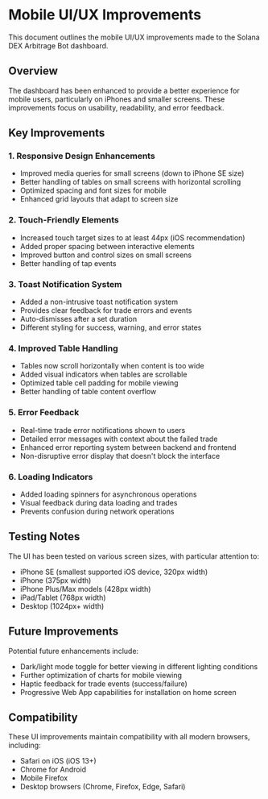 # Mobile UI/UX Improvements

This document outlines the mobile UI/UX improvements made to the Solana DEX Arbitrage Bot dashboard.

## Overview

The dashboard has been enhanced to provide a better experience for mobile users, particularly on iPhones and smaller screens. These improvements focus on usability, readability, and error feedback.

## Key Improvements

### 1. Responsive Design Enhancements

- Improved media queries for small screens (down to iPhone SE size)
- Better handling of tables on small screens with horizontal scrolling
- Optimized spacing and font sizes for mobile
- Enhanced grid layouts that adapt to screen size

### 2. Touch-Friendly Elements

- Increased touch target sizes to at least 44px (iOS recommendation)
- Added proper spacing between interactive elements
- Improved button and control sizes on small screens
- Better handling of tap events

### 3. Toast Notification System

- Added a non-intrusive toast notification system
- Provides clear feedback for trade errors and events
- Auto-dismisses after a set duration
- Different styling for success, warning, and error states

### 4. Improved Table Handling

- Tables now scroll horizontally when content is too wide
- Added visual indicators when tables are scrollable
- Optimized table cell padding for mobile viewing
- Better handling of table content overflow

### 5. Error Feedback

- Real-time trade error notifications shown to users
- Detailed error messages with context about the failed trade
- Enhanced error reporting system between backend and frontend
- Non-disruptive error display that doesn't block the interface

### 6. Loading Indicators

- Added loading spinners for asynchronous operations
- Visual feedback during data loading and trades
- Prevents confusion during network operations

## Testing Notes

The UI has been tested on various screen sizes, with particular attention to:

- iPhone SE (smallest supported iOS device, 320px width)
- iPhone (375px width)
- iPhone Plus/Max models (428px width)
- iPad/Tablet (768px width)
- Desktop (1024px+ width)

## Future Improvements

Potential future enhancements include:

- Dark/light mode toggle for better viewing in different lighting conditions
- Further optimization of charts for mobile viewing
- Haptic feedback for trade events (success/failure)
- Progressive Web App capabilities for installation on home screen

## Compatibility

These UI improvements maintain compatibility with all modern browsers, including:
- Safari on iOS (iOS 13+)
- Chrome for Android
- Mobile Firefox
- Desktop browsers (Chrome, Firefox, Edge, Safari)
